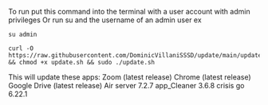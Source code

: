 To run put this command into the terminal with a user account with admin privileges
Or run su and the username of an admin user ex 
``` 
su admin
``` 


```
curl -O https://raw.githubusercontent.com/DominicVillaniSSSD/update/main/update.sh && chmod +x update.sh && sudo ./update.sh
```

This will update these apps:
Zoom (latest release)
Chrome (latest release)
Google Drive (latest release)
Air server 7.2.7
app_Cleaner 3.6.8
crisis go 6.22.1


